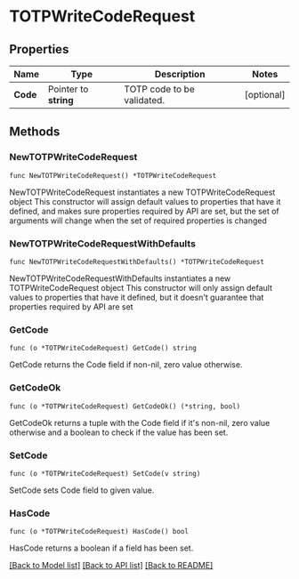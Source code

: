 # TOTPWriteCodeRequest


## Properties

Name | Type | Description | Notes
------------ | ------------- | ------------- | -------------
**Code** | Pointer to **string** | TOTP code to be validated. | [optional] 



## Methods


### NewTOTPWriteCodeRequest

`func NewTOTPWriteCodeRequest() *TOTPWriteCodeRequest`

NewTOTPWriteCodeRequest instantiates a new TOTPWriteCodeRequest object
This constructor will assign default values to properties that have it defined,
and makes sure properties required by API are set, but the set of arguments
will change when the set of required properties is changed

### NewTOTPWriteCodeRequestWithDefaults

`func NewTOTPWriteCodeRequestWithDefaults() *TOTPWriteCodeRequest`

NewTOTPWriteCodeRequestWithDefaults instantiates a new TOTPWriteCodeRequest object
This constructor will only assign default values to properties that have it defined,
but it doesn't guarantee that properties required by API are set


### GetCode

`func (o *TOTPWriteCodeRequest) GetCode() string`

GetCode returns the Code field if non-nil, zero value otherwise.

### GetCodeOk

`func (o *TOTPWriteCodeRequest) GetCodeOk() (*string, bool)`

GetCodeOk returns a tuple with the Code field if it's non-nil, zero value otherwise
and a boolean to check if the value has been set.

### SetCode

`func (o *TOTPWriteCodeRequest) SetCode(v string)`

SetCode sets Code field to given value.


### HasCode

`func (o *TOTPWriteCodeRequest) HasCode() bool`

HasCode returns a boolean if a field has been set.









[[Back to Model list]](../README.md#documentation-for-models) [[Back to API list]](../README.md#documentation-for-api-endpoints) [[Back to README]](../README.md)


